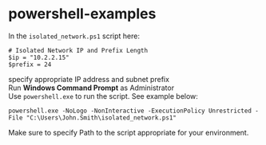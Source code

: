 # powershell-examples

In the `isolated_network.ps1` script here:
```
# Isolated Network IP and Prefix Length
$ip = "10.2.2.15"
$prefix = 24
```
specify appropriate IP address and subnet prefix
<br/>
Run **Windows Command Prompt** as Administrator
<br/>
Use `powershell.exe` to run the script. See example below:
```
powershell.exe -NoLogo -NonInteractive -ExecutionPolicy Unrestricted -File "C:\Users\John.Smith\isolated_network.ps1"
```
Make sure to specify Path to the script appropriate for your environment.